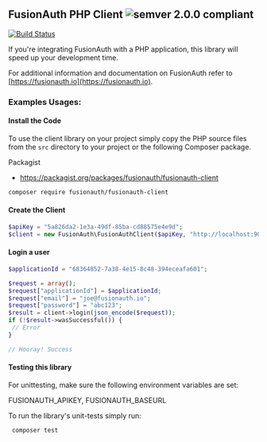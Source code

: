 ## FusionAuth PHP Client ![semver 2.0.0 compliant](http://img.shields.io/badge/semver-2.0.0-brightgreen.svg?style=flat-square)
[![Build Status](https://travis-ci.org/jerryhopper/fusionauth-php-client.svg?branch=master)](https://travis-ci.org/jerryhopper/fusionauth-php-client)


If you're integrating FusionAuth with a PHP application, this library will speed up your development time.

For additional information and documentation on FusionAuth refer to [https://fusionauth.io](https://fusionauth.io).

### Examples Usages:

#### Install the Code

To use the client library on your project simply copy the PHP source files from the `src` directory to your project or the following
 Composer package.

Packagist

* https://packagist.org/packages/fusionauth/fusionauth-client

```bash
composer require fusionauth/fusionauth-client
```

#### Create the Client

```PHP
$apiKey = "5a826da2-1e3a-49df-85ba-cd88575e4e9d";
$client = new FusionAuth\FusionAuthClient($apiKey, "http://localhost:9011");
```

#### Login a user

```PHP
$applicationId = "68364852-7a38-4e15-8c48-394eceafa601";

$request = array();
$request["applicationId"] = $applicationId;
$request["email"] = "joe@fusionauth.io";
$request["password"] = "abc123";
$result = client->login(json_encode($request));
if (!$result->wasSuccessful()) {
 // Error
}

// Hooray! Success
```


#### Testing this library

For unittesting, make sure the following environment variables are set:

FUSIONAUTH_APIKEY, FUSIONAUTH_BASEURL

To run the library's unit-tests simply run:

``` composer test```